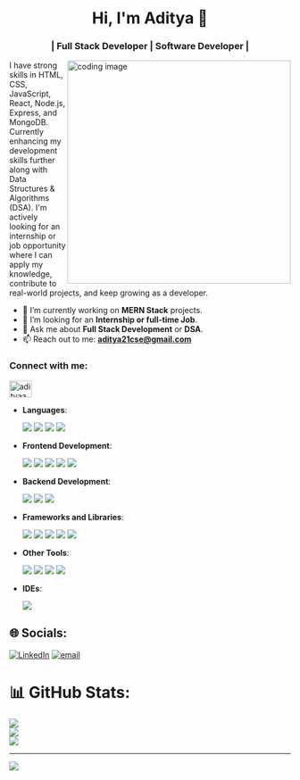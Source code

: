 <h1 align="center">Hi, I'm Aditya 👋</h1>
<h3 align="center">| Full Stack Developer | Software Developer |</h3>
<img align="right" alt="coding image" width="400" src="https://camo.githubusercontent.com/2366b34bb903c09617990fb5fff4622f3e941349e846ddb7e73df872a9d21233/68747470733a2f2f63646e2e6472696262626c652e636f6d2f75736572732f3733303730332f73637265656e73686f74732f363538313234332f6176656e746f2e676966"/>

I have strong skills in HTML, CSS, JavaScript, React, Node.js, Express, and MongoDB. Currently enhancing my development skills further along with Data Structures & Algorithms (DSA). I'm actively looking for an internship or job opportunity where I can apply my knowledge, contribute to real-world projects, and keep growing as a developer.
- 🔭 I’m currently working on **MERN Stack** projects.
- 👯 I’m looking for an **Internship or full-time Job**.  
- 💬 Ask me about **Full Stack Development** or **DSA**.
- 📫 Reach out to me: **aditya21cse@gmail.com**
  
<h3 align="left">Connect with me:</h3>
<p align="left">
<a href="https://linkedin.com/in/adityaacse" target="blank"><img align="center" src="https://raw.githubusercontent.com/rahuldkjain/github-profile-readme-generator/master/src/images/icons/Social/linked-in-alt.svg" alt="adityaacse" height="30" width="40" /></a>
</p>

- **Languages**:  
  <div align="left">
    <img src="https://img.shields.io/badge/Java-007396?style=for-the-badge&logo=java&logoColor=white" /> 
    <img src="https://img.shields.io/badge/Javascript-017316?style=for-the-badge&logo=javascript&logoColor=white" /> 
    <img src="https://img.shields.io/badge/C-00599C?style=for-the-badge&logo=c&logoColor=white" />   
    <img src="https://img.shields.io/badge/Python-3776AB?style=for-the-badge&logo=python&logoColor=white" />
  </div>

- **Frontend Development**:  
  <div align="left">
    <img src="https://img.shields.io/badge/HTML5-E34F26?style=for-the-badge&logo=html5&logoColor=white" />  
    <img src="https://img.shields.io/badge/CSS3-1572B6?style=for-the-badge&logo=css3&logoColor=white" />  
    <img src="https://img.shields.io/badge/JavaScript-F7DF1E?style=for-the-badge&logo=javascript&logoColor=black" /> 
    <img src="https://img.shields.io/badge/React-61DAFB?style=for-the-badge&logo=react&logoColor=white" />  
    <img src="https://img.shields.io/badge/React_Native-20232A?style=for-the-badge&logo=react&logoColor=61DAFB" /> 
  </div>

- **Backend Development**:  
  <div align="left">
    <img src="https://img.shields.io/badge/Node.js-339933?style=for-the-badge&logo=nodedotjs&logoColor=white" />  
    <img src="https://img.shields.io/badge/Express.js-404D59?style=for-the-badge" />  
    <img src="https://img.shields.io/badge/MongoDB-47A248?style=for-the-badge&logo=mongodb&logoColor=white" />
  </div>
  
- **Frameworks and Libraries**:  
  <div align="left"> 
    <img src="https://img.shields.io/badge/React-61DAFB?style=for-the-badge&logo=react&logoColor=white" />  
    <img src="https://img.shields.io/badge/Node.js-339933?style=for-the-badge&logo=nodedotjs&logoColor=white" />  
    <img src="https://img.shields.io/badge/Express.js-404D59?style=for-the-badge" />  
    <img src="https://img.shields.io/badge/Bootstrap-563D7C?style=for-the-badge&logo=bootstrap&logoColor=white" />  
    <img src="https://img.shields.io/badge/Tailwind_CSS-38B2AC?style=for-the-badge&logo=tailwind-css&logoColor=white" />
  </div>
  
- **Other Tools**:  
  <div align="left">
    <img src="https://img.shields.io/badge/Git-F05032?style=for-the-badge&logo=git&logoColor=white" />  
    <img src="https://img.shields.io/badge/GitHub-2C3E50?style=for-the-badge&logo=machine-learning&logoColor=white" />
    <img src="https://img.shields.io/badge/Vercel-000000?style=for-the-badge&logo=vercel&logoColor=white" />
    <img src="https://img.shields.io/badge/Postman-FF6C37?style=for-the-badge&logo=postman&logoColor=white" />
  </div>

- **IDEs**:  
  <div align="left">
    <img src="https://img.shields.io/badge/VS_Code-007ACC?style=for-the-badge&logo=visual-studio-code&logoColor=white" />  
  </div>

## 🌐 Socials:
[![LinkedIn](https://img.shields.io/badge/LinkedIn-%230077B5.svg?logo=linkedin&logoColor=white)](https://linkedin.com/in/adityaacse)
[![email](https://img.shields.io/badge/Email-D14836?logo=gmail&logoColor=white)](mailto:aditya21cse@gmail.com) 
# 📊 GitHub Stats:
![](https://github-readme-stats.vercel.app/api?username=aditya-cse-21&theme=dark&hide_border=false&include_all_commits=true&count_private=true)<br/>
![](https://nirzak-streak-stats.vercel.app/?user=aditya-cse-21&theme=dark&hide_border=false)<br/>
![](https://github-readme-stats.vercel.app/api/top-langs/?username=aditya-cse-21&theme=dark&hide_border=false&include_all_commits=true&count_private=true&layout=compact)

---
[![](https://visitcount.itsvg.in/api?id=aditya-cse-21&icon=0&color=0)](https://visitcount.itsvg.in)

<!-- Proudly created with GPRM ( https://gprm.itsvg.in ) -->
